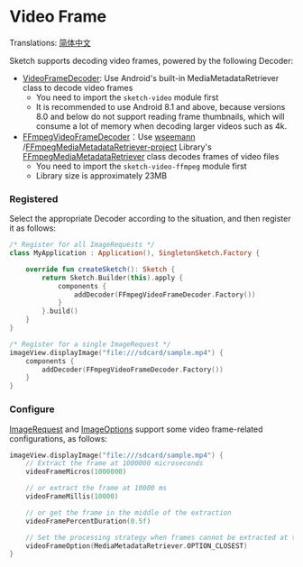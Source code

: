 # Video Frame

Translations: [简体中文](video_frame_zh.md)

Sketch supports decoding video frames, powered by the following Decoder:

* [VideoFrameDecoder]: Use Android's built-in MediaMetadataRetriever class to decode video
  frames
    * You need to import the `sketch-video` module first
    * It is recommended to use Android 8.1 and above, because versions 8.0 and below do not support
      reading frame thumbnails, which will consume a lot of memory when decoding larger videos such
      as 4k.
* [FFmpegVideoFrameDecoder]：Use [wseemann]
  /[FFmpegMediaMetadataRetriever-project] Library's [FFmpegMediaMetadataRetriever] class decodes
  frames of video files
    * You need to import the `sketch-video-ffmpeg` module first
    * Library size is approximately 23MB

### Registered

Select the appropriate Decoder according to the situation, and then register it as follows:

```kotlin
/* Register for all ImageRequests */
class MyApplication : Application(), SingletonSketch.Factory {

    override fun createSketch(): Sketch {
        return Sketch.Builder(this).apply {
            components {
                addDecoder(FFmpegVideoFrameDecoder.Factory())
            }
        }.build()
    }
}

/* Register for a single ImageRequest */
imageView.displayImage("file:///sdcard/sample.mp4") {
    components {
        addDecoder(FFmpegVideoFrameDecoder.Factory())
    }
}
```

### Configure

[ImageRequest] and [ImageOptions] support some video frame-related configurations, as follows:

```kotlin
imageView.displayImage("file:///sdcard/sample.mp4") {
    // Extract the frame at 1000000 microseconds
    videoFrameMicros(1000000)

    // or extract the frame at 10000 ms
    videoFrameMillis(10000)

    // or get the frame in the middle of the extraction
    videoFramePercentDuration(0.5f)

    // Set the processing strategy when frames cannot be extracted at the specified time
    videoFrameOption(MediaMetadataRetriever.OPTION_CLOSEST)
}
```

[wseemann]: https://github.com/wseemann

[FFmpegMediaMetadataRetriever-project]: https://github.com/wseemann/FFmpegMediaMetadataRetriever

[FFmpegMediaMetadataRetriever]: https://github.com/wseemann/FFmpegMediaMetadataRetriever/blob/master/core/src/main/kotlin/wseemann/media/FFmpegMediaMetadataRetriever.java

[VideoFrameDecoder]: ../../sketch-video/src/main/kotlin/com/github/panpf/sketch/decode/VideoFrameDecoder.kt

[FFmpegVideoFrameDecoder]: ../../sketch-video-ffmpeg/src/main/kotlin/com/github/panpf/sketch/decode/FFmpegVideoFrameDecoder.kt

[ImageRequest]: ../../sketch-core/src/commonMain/kotlin/com/github/panpf/sketch/request/ImageRequest.kt

[ImageOptions]: ../../sketch-core/src/commonMain/kotlin/com/github/panpf/sketch/request/ImageOptions.kt